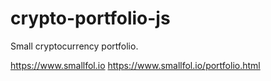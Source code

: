 # crypto-portfolio-js
Small cryptocurrency portfolio.

https://www.smallfol.io
https://www.smallfol.io/portfolio.html
